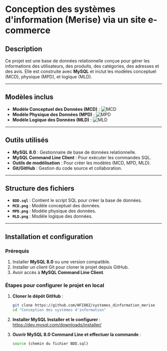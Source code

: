 # Conception des systèmes d'information (Merise) via un site e-commerce

## Description
Ce projet est une base de données relationnelle conçue pour gérer les informations des utilisateurs, des produits, des catégories, des adresses et des avis. Elle est construite avec **MySQL** et inclut les modèles conceptuel (MCD), physique (MPD), et logique (MLD).

---

## Modèles inclus
- **Modèle Conceptuel des Données (MCD)** : ![MCD](MCD.png)
- **Modèle Physique des Données (MPD)** : ![MPD](MPD.png)
- **Modèle Logique des Données (MLD)** : ![MLD](MLD.png)

---

## Outils utilisés
- **MySQL 8.0** : Gestionnaire de base de données relationnelle.
- **MySQL Command Line Client** : Pour exécuter les commandes SQL.
- **Outils de modélisation** : Pour créer les modèles (MCD, MPD, MLD).
- **Git/GitHub** : Gestion du code source et collaboration.

---

## Structure des fichiers
- **`BDD.sql`** : Contient le script SQL pour créer la base de données.
- **`MCD.png`** : Modèle conceptuel des données.
- **`MPD.png`** : Modèle physique des données.
- **`MLD.png`** : Modèle logique des données.

---

## Installation et configuration

### Prérequis
1. Installer **MySQL 8.0** ou une version compatible.
2. Installer un client Git pour cloner le projet depuis GitHub.
3. Avoir accès à **MySQL Command Line Client**.

### Étapes pour configurer le projet en local
1. **Cloner le dépôt GitHub** :
   ```bash
   git clone https://github.com/HFI80Z/systemes_dinformation_merise
   cd "Conception des systèmes d'information" 
   
2. **Installer MySQL Installer et le configurer** :
   https://dev.mysql.com/downloads/installer/
   
3. **Ouvrir MySQL 8.0 Command Line et effectuer la commande** :
   ```bash
   source (chemin du fichier BDD.sql)
